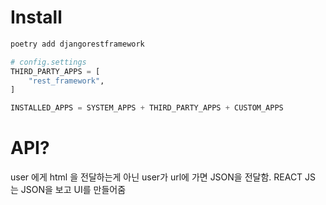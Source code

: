 # Install
```bash
poetry add djangorestframework
```
```python
# config.settings
THIRD_PARTY_APPS = [
    "rest_framework",
]

INSTALLED_APPS = SYSTEM_APPS + THIRD_PARTY_APPS + CUSTOM_APPS
```

# API?
user 에게 html 을 전달하는게 아닌 user가 url에 가면 JSON을 전달함. REACT JS 는 JSON을 보고 UI를 만들어줌  
